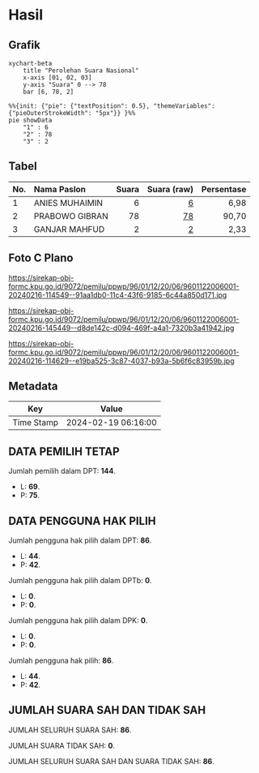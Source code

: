 # Hasil

## Grafik

```mermaid
xychart-beta
    title "Perolehan Suara Nasional"
    x-axis [01, 02, 03]
    y-axis "Suara" 0 --> 78
    bar [6, 78, 2]
```

```mermaid
%%{init: {"pie": {"textPosition": 0.5}, "themeVariables": {"pieOuterStrokeWidth": "5px"}} }%%
pie showData
    "1" : 6
    "2" : 78
    "3" : 2
```

## Tabel

| No. | Nama Paslon    | Suara | Suara (raw) | Persentase |
|:--- |:-------------- | -----:| -----------:| ----------:|
| 1   | ANIES MUHAIMIN | 6     | [6][p-1]    | 6,98       |
| 2   | PRABOWO GIBRAN | 78    | [78][p-2]   | 90,70      |
| 3   | GANJAR MAHFUD  | 2     | [2][p-3]    | 2,33       |


[p-1]: https://github.com/gigit-pemilu/pemilu-2024/blob/main/pilpres/hitung-suara/sub/96-papua-barat-daya/sub/01-sorong/sub/12-segun/sub/2006-majemau/sub/001-tps/sub/paslon-1.txt
[p-2]: https://github.com/gigit-pemilu/pemilu-2024/blob/main/pilpres/hitung-suara/sub/96-papua-barat-daya/sub/01-sorong/sub/12-segun/sub/2006-majemau/sub/001-tps/sub/paslon-2.txt
[p-3]: https://github.com/gigit-pemilu/pemilu-2024/blob/main/pilpres/hitung-suara/sub/96-papua-barat-daya/sub/01-sorong/sub/12-segun/sub/2006-majemau/sub/001-tps/sub/paslon-3.txt

## Foto C Plano

https://sirekap-obj-formc.kpu.go.id/9072/pemilu/ppwp/96/01/12/20/06/9601122006001-20240216-114549--91aa1db0-11c4-43f6-9185-6c44a850d171.jpg

https://sirekap-obj-formc.kpu.go.id/9072/pemilu/ppwp/96/01/12/20/06/9601122006001-20240216-145449--d8de142c-d094-469f-a4a1-7320b3a41942.jpg

https://sirekap-obj-formc.kpu.go.id/9072/pemilu/ppwp/96/01/12/20/06/9601122006001-20240216-114629--e19ba525-3c87-4037-b93a-5b6f6c83959b.jpg


## Metadata

| Key        | Value               |
| ---------- | ------------------- |
| Time Stamp | 2024-02-19 06:16:00 |


## DATA PEMILIH TETAP

Jumlah pemilih dalam DPT: **144**.
 * L: **69**.
 * P: **75**.

## DATA PENGGUNA HAK PILIH

Jumlah pengguna hak pilih dalam DPT: **86**.
 * L: **44**.
 * P: **42**.

Jumlah pengguna hak pilih dalam DPTb: **0**.
 * L: **0**.
 * P: **0**.

Jumlah pengguna hak pilih dalam DPK: **0**.
 * L: **0**.
 * P: **0**.

Jumlah pengguna hak pilih: **86**.
 * L: **44**.
 * P: **42**.

## JUMLAH SUARA SAH DAN TIDAK SAH

JUMLAH SELURUH SUARA SAH: **86**.

JUMLAH SUARA TIDAK SAH: **0**.

JUMLAH SELURUH SUARA SAH DAN SUARA TIDAK SAH: **86**.


